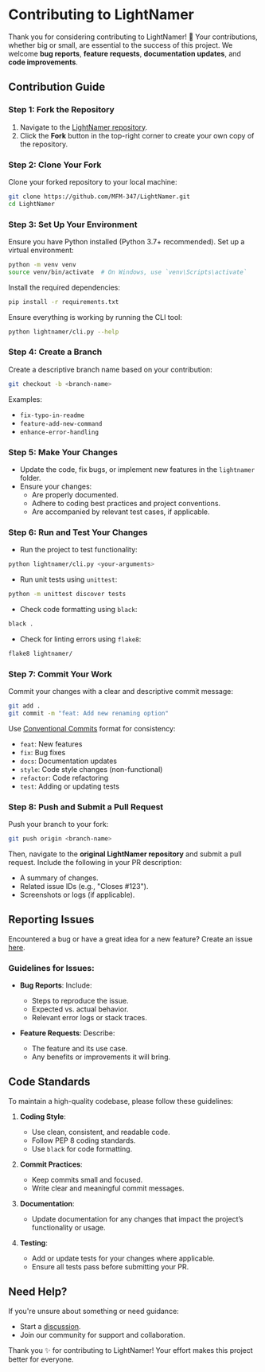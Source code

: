 # Contributing to LightNamer

Thank you for considering contributing to LightNamer! 🎉
Your contributions, whether big or small, are essential to the success of this project. We welcome **bug reports**, **feature requests**, **documentation updates**, and **code improvements**.

## Contribution Guide

### Step 1: Fork the Repository

1. Navigate to the [LightNamer repository](https://github.com/MFM-347/LightNamer).
2. Click the **Fork** button in the top-right corner to create your own copy of the repository.

### Step 2: Clone Your Fork

Clone your forked repository to your local machine:

```bash
git clone https://github.com/MFM-347/LightNamer.git
cd LightNamer
```

### Step 3: Set Up Your Environment

Ensure you have Python installed (Python 3.7+ recommended). Set up a virtual environment:

```bash
python -m venv venv
source venv/bin/activate  # On Windows, use `venv\Scripts\activate`
```

Install the required dependencies:

```bash
pip install -r requirements.txt
```

Ensure everything is working by running the CLI tool:

```bash
python lightnamer/cli.py --help
```

### Step 4: Create a Branch

Create a descriptive branch name based on your contribution:

```bash
git checkout -b <branch-name>
```

Examples:

- `fix-typo-in-readme`
- `feature-add-new-command`
- `enhance-error-handling`

### Step 5: Make Your Changes

- Update the code, fix bugs, or implement new features in the `lightnamer` folder.
- Ensure your changes:
  - Are properly documented.
  - Adhere to coding best practices and project conventions.
  - Are accompanied by relevant test cases, if applicable.

### Step 6: Run and Test Your Changes

- Run the project to test functionality:

```bash
python lightnamer/cli.py <your-arguments>
```

- Run unit tests using `unittest`:

```bash
python -m unittest discover tests
```

- Check code formatting using `black`:

```bash
black .
```

- Check for linting errors using `flake8`:

```bash
flake8 lightnamer/
```

### Step 7: Commit Your Work

Commit your changes with a clear and descriptive commit message:

```bash
git add .
git commit -m "feat: Add new renaming option"
```

Use [Conventional Commits](https://www.conventionalcommits.org/) format for consistency:

- `feat`: New features
- `fix`: Bug fixes
- `docs`: Documentation updates
- `style`: Code style changes (non-functional)
- `refactor`: Code refactoring
- `test`: Adding or updating tests

### Step 8: Push and Submit a Pull Request

Push your branch to your fork:

```bash
git push origin <branch-name>
```

Then, navigate to the **original LightNamer repository** and submit a pull request.
Include the following in your PR description:

- A summary of changes.
- Related issue IDs (e.g., "Closes #123").
- Screenshots or logs (if applicable).

## Reporting Issues

Encountered a bug or have a great idea for a new feature? Create an issue [here](https://github.com/MFM-347/LightNamer/issues).

### Guidelines for Issues:

- **Bug Reports**:
  Include:
  - Steps to reproduce the issue.
  - Expected vs. actual behavior.
  - Relevant error logs or stack traces.

- **Feature Requests**:
  Describe:
  - The feature and its use case.
  - Any benefits or improvements it will bring.

## Code Standards

To maintain a high-quality codebase, please follow these guidelines:

1. **Coding Style**:
   - Use clean, consistent, and readable code.
   - Follow PEP 8 coding standards.
   - Use `black` for code formatting.

2. **Commit Practices**:
   - Keep commits small and focused.
   - Write clear and meaningful commit messages.

3. **Documentation**:
   - Update documentation for any changes that impact the project’s functionality or usage.

4. **Testing**:
   - Add or update tests for your changes where applicable.
   - Ensure all tests pass before submitting your PR.

## Need Help?

If you're unsure about something or need guidance:

- Start a [discussion](https://github.com/MFM-347/LightNamer/discussions).
- Join our community for support and collaboration.

Thank you ✨ for contributing to LightNamer! Your effort makes this project better for everyone.
